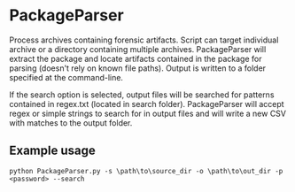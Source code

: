 # PackageParser
Process archives containing forensic artifacts. Script can target individual archive or a directory containing multiple archives. PackageParser will extract the package and locate artifacts contained in the package for parsing (doesn't rely on known file paths). Output is written to a folder specified at the command-line.

If the search option is selected, output files will be searched for patterns contained in regex.txt (located in search folder). PackageParser will accept regex or simple strings to search for in output files and will write a new CSV with matches to the output folder. 

## Example usage
`python PackageParser.py -s \path\to\source_dir -o \path\to\out_dir -p <password> --search`
